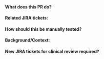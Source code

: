 #### What does this PR do?

#### Related JIRA tickets:

#### How should this be manually tested?

#### Background/Context:

#### New JIRA tickets for clinical review required?
